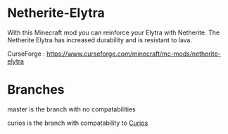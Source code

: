 # Netherite-Elytra

With this Minecraft mod you can reinforce your Elytra with Netherite.
The Netherite Elytra has increased durability and is resistant to lava.

CurseForge : https://www.curseforge.com/minecraft/mc-mods/netherite-elytra

# Branches

master is the branch with no compatabilities

curios is the branch with compatability to [Curios](https://www.curseforge.com/minecraft/mc-mods/curios)

